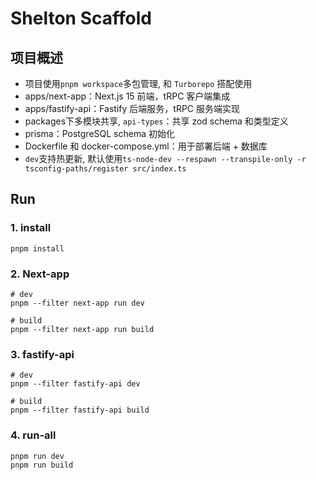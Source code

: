 # Shelton Scaffold

## 项目概述

- 项目使用`pnpm workspace`多包管理, 和 `Turborepo` 搭配使用
- apps/next-app：Next.js 15 前端，tRPC 客户端集成
- apps/fastify-api：Fastify 后端服务，tRPC 服务端实现
- packages下多模块共享, `api-types`：共享 zod schema 和类型定义
- prisma：PostgreSQL schema 初始化
- Dockerfile 和 docker-compose.yml：用于部署后端 + 数据库
- `dev`支持热更新, 默认使用`ts-node-dev --respawn --transpile-only -r tsconfig-paths/register src/index.ts`

## Run

### 1. install

```shell
pnpm install
```

### 2. Next-app

```shell
# dev
pnpm --filter next-app run dev

# build
pnpm --filter next-app run build
```

### 3. fastify-api

```shell
# dev
pnpm --filter fastify-api dev

# build
pnpm --filter fastify-api build
```

### 4. run-all

```shell
pnpm run dev
pnpm run build
```
